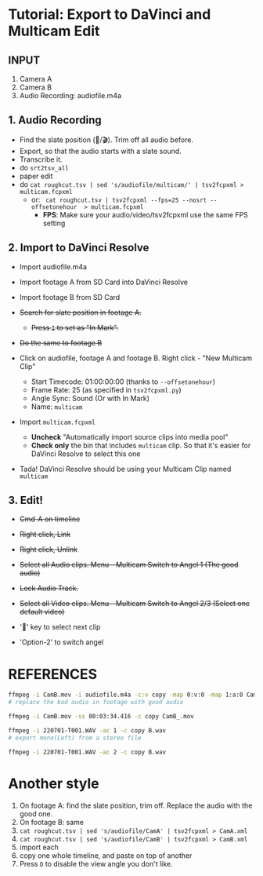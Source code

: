 # Tutorial: Export to DaVinci and Multicam Edit

## INPUT

 1. Camera A
 2. Camera B
 3. Audio Recording: audiofile.m4a

## 1. Audio Recording

 - Find the slate position (👏/🎬). Trim off all audio before. 
 - Export, so that the audio starts with a slate sound. 
 - Transcribe it.
 - do `srt2tsv_all`
 - paper edit
 - do `cat roughcut.tsv | sed 's/audiofile/multicam/' | tsv2fcpxml > multicam.fcpxml `
   - or: ` cat roughcut.tsv | tsv2fcpxml --fps=25 --nosrt --offsetonehour  > multicam.fcpxml`
	   - **FPS**: Make sure your audio/video/tsv2fcpxml use the same FPS setting

## 2. Import to DaVinci Resolve
 - Import audiofile.m4a
 - Import footage A from SD Card into DaVinci Resolve
 - Import footage B from SD Card 

 - ~~Search for slate position in footage A.~~
   - ~~Press `I` to set as "In Mark".~~
 - ~~Do the same to footage B~~

 - Click on audiofile, footage A and footage B. Right click - "New Multicam Clip"
   - Start Timecode: 01:00:00:00  (thanks to `--offsetonehour`)
   - Frame Rate: 25 (as specified in `tsv2fcpxml.py`)
   - Angle Sync: Sound (Or with In Mark)
   - Name: `multicam`

 - Import `multicam.fcpxml`
   - **Uncheck** "Automatically import source clips into media pool"
   - **Check only** the bin that includes `multicam` clip. So that it's easier for DaVinci Resolve to select this one
 - Tada! DaVinci Resolve should be using your Multicam Clip named `multicam`

## 3. Edit!

 - ~~Cmd-A on timeline~~
 - ~~Right click, Link~~
 - ~~Right click, Unlink~~
 - ~~Select all Audio clips. Menu - Multicam Switch to Angel 1 (The good audio)~~
 - ~~Lock Audio Track.~~
 - ~~Select all Video clips. Menu - Multicam Switch to Angel 2/3 (Select one default video)~~

 - '🔽' key to select next clip
 - 'Option-2' to switch angel


# REFERENCES

```bash
ffmpeg -i CamB.mov -i audiofile.m4a -c:v copy -map 0:v:0 -map 1:a:0 CamB.mp4 
# replace the bad audio in footage with good audio

ffmpeg -i CamB.mov -ss 00:03:34.416 -c copy CamB_.mov

ffmpeg -i 220701-T001.WAV -ac 1 -c copy B.wav
# export mono(Left) from a stereo file

ffmpeg -i 220701-T001.WAV -ac 2 -c copy B.wav
```

# Another style

1. On footage A: find the slate position, trim off. Replace the audio with the good one.
1. On footage B: same
1. `cat roughcut.tsv | sed 's/audiofile/CamA' | tsv2fcpxml > CamA.xml`
1. `cat roughcut.tsv | sed 's/audiofile/CamB' | tsv2fcpxml > CamB.xml`
1. import each
1. copy one whole timeline, and paste on top of another
1. Press `D` to disable the view angle you don't like.
